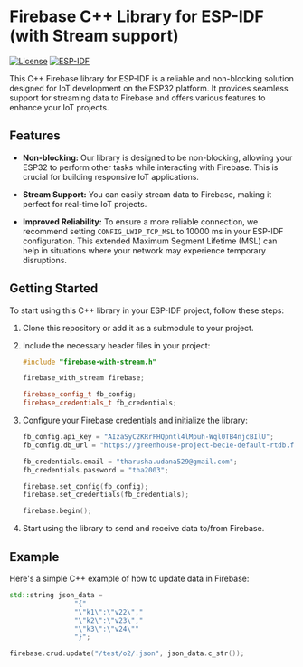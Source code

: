 # Firebase C++ Library for ESP-IDF (with Stream support)

[![License](https://img.shields.io/badge/License-MIT-blue.svg)](https://opensource.org/licenses/MIT)
[![ESP-IDF](https://img.shields.io/badge/ESP--IDF-v4.4%2B-brightgreen)](https://docs.espressif.com/projects/esp-idf/en/latest/esp32/)

This C++ Firebase library for ESP-IDF is a reliable and non-blocking solution designed for IoT development on the ESP32 platform. It provides seamless support for streaming data to Firebase and offers various features to enhance your IoT projects.

## Features

- **Non-blocking:** Our library is designed to be non-blocking, allowing your ESP32 to perform other tasks while interacting with Firebase. This is crucial for building responsive IoT applications.

- **Stream Support:** You can easily stream data to Firebase, making it perfect for real-time IoT projects.

- **Improved Reliability:** To ensure a more reliable connection, we recommend setting `CONFIG_LWIP_TCP_MSL` to 10000 ms in your ESP-IDF configuration. This extended Maximum Segment Lifetime (MSL) can help in situations where your network may experience temporary disruptions.

## Getting Started

To start using this C++ library in your ESP-IDF project, follow these steps:

1. Clone this repository or add it as a submodule to your project.

2. Include the necessary header files in your project:

    ```cpp
    #include "firebase-with-stream.h"

    firebase_with_stream firebase;

    firebase_config_t fb_config;
    firebase_credentials_t fb_credentials;
    ```

3. Configure your Firebase credentials and initialize the library:

    ```cpp
    fb_config.api_key = "AIzaSyC2KRrFHQpntl4lMpuh-Wql0TB4njcBIlU";
    fb_config.db_url = "https://greenhouse-project-bec1e-default-rtdb.firebaseio.com";

    fb_credentials.email = "tharusha.udana529@gmail.com";
    fb_credentials.password = "tha2003";

    firebase.set_config(fb_config);
    firebase.set_credentials(fb_credentials);

    firebase.begin();
    ```

4. Start using the library to send and receive data to/from Firebase.

## Example

Here's a simple C++ example of how to update data in Firebase:

```cpp
std::string json_data = 
                "{"
                "\"k1\":\"v22\","
                "\"k2\":\"v23\","
                "\"k3\":\"v24\""
                "}";

firebase.crud.update("/test/o2/.json", json_data.c_str());
